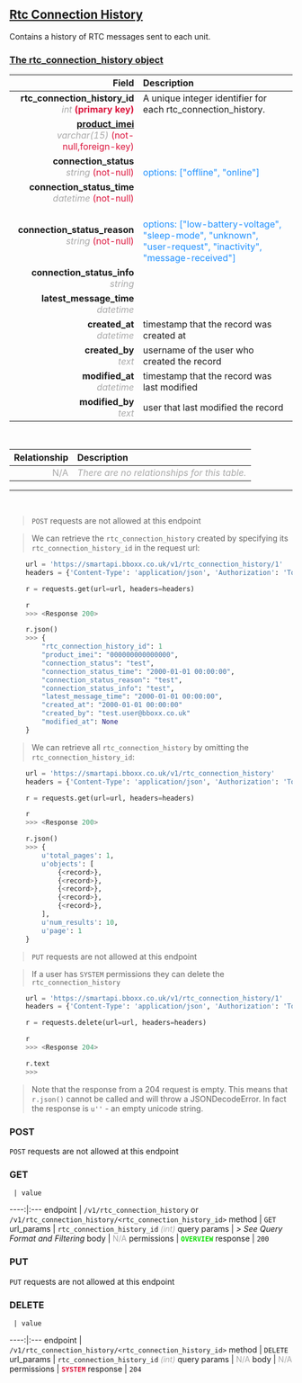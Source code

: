 ## <u>Rtc Connection History</u>
Contains a history of RTC messages sent to each unit.


### <u>The rtc_connection_history object</u>

Field | Description
------:|:------------
__rtc_connection_history_id__ <br><font color="DarkGray">_int_</font> <font color="Crimson">__(primary key)__</font> | A unique integer identifier for each rtc_connection_history.
__<a href="/#product">product_imei</a>__ <br><font color="DarkGray">_varchar(15)_</font> <font color="Crimson">(not-null,foreign-key)</font> | 
__connection_status__ <br><font color="DarkGray">_string_</font> <font color="Crimson">(not-null)</font> | <br><font color="DodgerBlue">options: ["offline", "online"]</font>
__connection_status_time__ <br><font color="DarkGray">_datetime_</font> <font color="Crimson">(not-null)</font> | 
__connection_status_reason__ <br><font color="DarkGray">_string_</font> <font color="Crimson">(not-null)</font> | <br><font color="DodgerBlue">options: ["low-battery-voltage", "sleep-mode", "unknown", "user-request", "inactivity", "message-received"]</font>
__connection_status_info__ <br><font color="DarkGray">_string_</font> <font color="Crimson"></font> | 
__latest_message_time__ <br><font color="DarkGray">_datetime_</font> <font color="Crimson"></font> | 
__created_at__  <br><font color="DarkGray">_datetime_</font> | timestamp that the record was created at
__created_by__  <br><font color="DarkGray">_text_</font>| username of the user who created the record
__modified_at__ <br><font color="DarkGray">_datetime_</font>| timestamp that the record was last modified
__modified_by__ <br><font color="DarkGray">_text_</font>| user that last modified the record

<br>

Relationship | Description
-------------:|:------------
<font color="DarkGray">N/A</font> | <font color="DarkGray">_There are no relationships for this table._</font>

<hr>
<br>

> `POST` requests are not allowed at this endpoint

> We can retrieve the `rtc_connection_history` created by specifying its `rtc_connection_history_id` in the request url:

```python
    url = 'https://smartapi.bboxx.co.uk/v1/rtc_connection_history/1'
    headers = {'Content-Type': 'application/json', 'Authorization': 'Token token=A_VALID_TOKEN'}

    r = requests.get(url=url, headers=headers)

    r
    >>> <Response 200>

    r.json()
    >>> {
		"rtc_connection_history_id": 1
		"product_imei": "000000000000000",
		"connection_status": "test",
		"connection_status_time": "2000-01-01 00:00:00",
		"connection_status_reason": "test",
		"connection_status_info": "test",
		"latest_message_time": "2000-01-01 00:00:00",
		"created_at": "2000-01-01 00:00:00"
		"created_by": "test.user@bboxx.co.uk"
		"modified_at": None
	}
```

> We can retrieve all `rtc_connection_history` by omitting the `rtc_connection_history_id`:

```python
    url = 'https://smartapi.bboxx.co.uk/v1/rtc_connection_history'
    headers = {'Content-Type': 'application/json', 'Authorization': 'Token token=A_VALID_TOKEN'}

    r = requests.get(url=url, headers=headers)

    r
    >>> <Response 200>

    r.json()
    >>> {
        u'total_pages': 1,
        u'objects': [
            {<record>},
            {<record>},
            {<record>},
            {<record>},
            {<record>},
        ],
        u'num_results': 10,
        u'page': 1
    }
```

> `PUT` requests are not allowed at this endpoint

> If a user has `SYSTEM` permissions they can delete the `rtc_connection_history`

```python
    url = 'https://smartapi.bboxx.co.uk/v1/rtc_connection_history/1'
    headers = {'Content-Type': 'application/json', 'Authorization': 'Token token=A_VALID_TOKEN'}

    r = requests.delete(url=url, headers=headers)

    r
    >>> <Response 204>

    r.text
    >>>
```
> Note that the response from a 204 request is empty. This means that `r.json()` cannot be called and will throw a JSONDecodeError. In fact the response is `u''` - an empty unicode string.



### POST
`POST` requests are not allowed at this endpoint

### GET
     | value
 ----:|:---
endpoint | `/v1/rtc_connection_history` or `/v1/rtc_connection_history/<rtc_connection_history_id>`
method | `GET`
url_params | `rtc_connection_history_id` <font color="DarkGray">_(int)_</font>
query params | *> See Query Format and Filtering*
body | <font color="DarkGray">N/A</font>
permissions | <font color="Jade">__`OVERVIEW`__</font>
response | `200`

### PUT
`PUT` requests are not allowed at this endpoint

### DELETE
     | value
 ----:|:---
endpoint | `/v1/rtc_connection_history/<rtc_connection_history_id>`
method | `DELETE`
url_params | `rtc_connection_history_id` <font color="DarkGray">_(int)_</font>
query params | <font color="DarkGray">N/A</font>
body | <font color="DarkGray">N/A</font>
permissions | <font color="Crimson">__`SYSTEM`__</font>
response | `204`

    